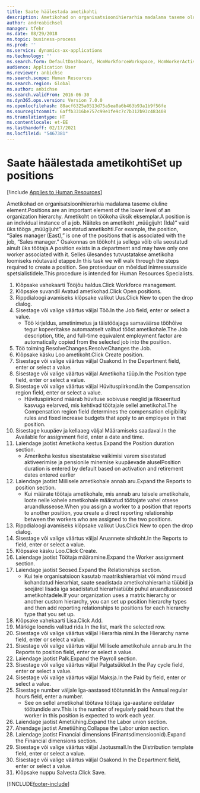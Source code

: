 ```yaml
---
title: Saate häälestada ametikohti
description: Ametikohad on organisatsioonihierarhia madalama taseme oluline element.
author: andreabichsel
manager: tfehr
ms.date: 08/29/2018
ms.topic: business-process
ms.prod: ''
ms.service: dynamics-ax-applications
ms.technology: ''
ms.search.form: DefaultDashboard, HcmWorkforceWorkspace, HcmWorkerActivityChart, HcmAllWorkersListPart, HcmPosition, HcmPositionNewPosition, HcmJobLookup, HcmPositionReportsToDialog, HcmPositionLookup, FinancialDimensionDefaultTemplatesLookup, DimensionLookup, HcmPersonnelManagementWorkspace
audience: Application User
ms.reviewer: anbichse
ms.search.scope: Human Resources
ms.search.region: Global
ms.author: anbichse
ms.search.validFrom: 2016-06-30
ms.dyn365.ops.version: Version 7.0.0
ms.openlocfilehash: 88acf6325a0513d75a5ea0a6b463b93a1b9f56fe
ms.sourcegitcommit: 6affb3316be757c99e1fe9c7c7b312b93c483408
ms.translationtype: HT
ms.contentlocale: et-EE
ms.lasthandoff: 02/17/2021
ms.locfileid: "5467381"
---
```

# <a name="set-up-positions"></a><span data-ttu-id="17b5f-103">Saate häälestada ametikohti</span><span class="sxs-lookup"><span data-stu-id="17b5f-103">Set up positions</span></span>

[!include [Applies to Human Resources](../includes/applies-to-hr.md)]



<span data-ttu-id="17b5f-104">Ametikohad on organisatsioonihierarhia madalama taseme oluline element.</span><span class="sxs-lookup"><span data-stu-id="17b5f-104">Positions are an important element of the lower level of an organization hierarchy.</span></span> <span data-ttu-id="17b5f-105">Ametikoht on töökoha üksik eksemplar.</span><span class="sxs-lookup"><span data-stu-id="17b5f-105">A position is an individual instance of a job.</span></span> <span data-ttu-id="17b5f-106">Näiteks on ametikoht „müügijuht (Ida)” vaid üks tööga „müügijuht” seostatud ametikohti.</span><span class="sxs-lookup"><span data-stu-id="17b5f-106">For example, the position, “Sales manager (East),” is one of the positions that is associated with the job, “Sales manager.”</span></span> <span data-ttu-id="17b5f-107">Osakonnas on töökoht ja sellega võib olla seostatud ainult üks töötaja.</span><span class="sxs-lookup"><span data-stu-id="17b5f-107">A position exists in a department and may have only one worker associated with it.</span></span> <span data-ttu-id="17b5f-108">Selles ülesandes tutvustatakse ametikoha loomiseks nõutavaid etappe.</span><span class="sxs-lookup"><span data-stu-id="17b5f-108">In this task we will walk through the steps required to create a position.</span></span> <span data-ttu-id="17b5f-109">See protseduur on mõeldud inimressursside spetsialistidele.</span><span class="sxs-lookup"><span data-stu-id="17b5f-109">This procedure is intended for Human Resources Specialists.</span></span>

1. <span data-ttu-id="17b5f-110">Klõpsake vahekaarti Tööjõu haldus.</span><span class="sxs-lookup"><span data-stu-id="17b5f-110">Click Workforce management.</span></span>
2. <span data-ttu-id="17b5f-111">Klõpsake suvandil Avatud ametikohad.</span><span class="sxs-lookup"><span data-stu-id="17b5f-111">Click Open positions.</span></span>
3. <span data-ttu-id="17b5f-112">Rippdialoogi avamiseks klõpsake valikut Uus.</span><span class="sxs-lookup"><span data-stu-id="17b5f-112">Click New to open the drop dialog.</span></span>
4. <span data-ttu-id="17b5f-113">Sisestage või valige väärtus väljal Töö.</span><span class="sxs-lookup"><span data-stu-id="17b5f-113">In the Job field, enter or select a value.</span></span>
    * <span data-ttu-id="17b5f-114">Töö kirjeldus, ametinimetus ja täistööajaga samaväärse tööhõive tegur kopeeritakse automaatselt valitud tööst ametikohale.</span><span class="sxs-lookup"><span data-stu-id="17b5f-114">The Job description, title, and full-time equivalent employment factor are automatically copied from the selected job into the position.</span></span>  
5. <span data-ttu-id="17b5f-115">Töö toiming ResolveChanges.</span><span class="sxs-lookup"><span data-stu-id="17b5f-115">ResolveChanges the Job.</span></span>
6. <span data-ttu-id="17b5f-116">Klõpsake käsku Loo ametikoht.</span><span class="sxs-lookup"><span data-stu-id="17b5f-116">Click Create position.</span></span>
7. <span data-ttu-id="17b5f-117">Sisestage või valige väärtus väljal Osakond.</span><span class="sxs-lookup"><span data-stu-id="17b5f-117">In the Department field, enter or select a value.</span></span>
8. <span data-ttu-id="17b5f-118">Sisestage või valige väärtus väljal Ametikoha tüüp.</span><span class="sxs-lookup"><span data-stu-id="17b5f-118">In the Position type field, enter or select a value.</span></span>
9. <span data-ttu-id="17b5f-119">Sisestage või valige väärtus väljal Hüvituspiirkond.</span><span class="sxs-lookup"><span data-stu-id="17b5f-119">In the Compensation region field, enter or select a value.</span></span>
    * <span data-ttu-id="17b5f-120">Hüvituspiirkond määrab hüvituse sobivuse reeglid ja fikseeritud kasvuga eelarved, mis kehtivad töötajale sellel ametikohal.</span><span class="sxs-lookup"><span data-stu-id="17b5f-120">The Compensation region field determines the compensation eligibility rules and fixed increase budgets that apply to an employee in that position.</span></span>  
10. <span data-ttu-id="17b5f-121">Sisestage kuupäev ja kellaaeg väljal Määramiseks saadaval.</span><span class="sxs-lookup"><span data-stu-id="17b5f-121">In the Available for assignment field, enter a date and time.</span></span>
11. <span data-ttu-id="17b5f-122">Laiendage jaotist Ametikoha kestus.</span><span class="sxs-lookup"><span data-stu-id="17b5f-122">Expand the Position duration section.</span></span>
    * <span data-ttu-id="17b5f-123">Amerikoha kestus sisestatakse vaikimisi varem sisestatud aktiveerimise ja pensionile minemise kuupäevade alusel</span><span class="sxs-lookup"><span data-stu-id="17b5f-123">Position duration is entered by default based on activation and retirement dates entered earlier</span></span>  
12. <span data-ttu-id="17b5f-124">Laiendage jaotist Millisele ametikohale annab aru.</span><span class="sxs-lookup"><span data-stu-id="17b5f-124">Expand the Reports to position section.</span></span>
    * <span data-ttu-id="17b5f-125">Kui määrate töötaja ametikohale, mis annab aru teisele ametikohale, loote neile kahele ametikohale määratud töötajate vahel otsese aruandlusseose.</span><span class="sxs-lookup"><span data-stu-id="17b5f-125">When you assign a worker to a position that reports to another position, you create a direct reporting relationship between the workers who are assigned to the two positions.</span></span>  
13. <span data-ttu-id="17b5f-126">Rippdialoogi avamiseks klõpsake valikut Uus.</span><span class="sxs-lookup"><span data-stu-id="17b5f-126">Click New to open the drop dialog.</span></span>
14. <span data-ttu-id="17b5f-127">Sisestage või valige väärtus väljal Aruannete sihtkoht.</span><span class="sxs-lookup"><span data-stu-id="17b5f-127">In the Reports to field, enter or select a value.</span></span>
15. <span data-ttu-id="17b5f-128">Klõpsake käsku Loo.</span><span class="sxs-lookup"><span data-stu-id="17b5f-128">Click Create.</span></span>
16. <span data-ttu-id="17b5f-129">Laiendage jaotist Töötaja määramine.</span><span class="sxs-lookup"><span data-stu-id="17b5f-129">Expand the Worker assignment section.</span></span>
17. <span data-ttu-id="17b5f-130">Laiendage jaotist Seosed.</span><span class="sxs-lookup"><span data-stu-id="17b5f-130">Expand the Relationships section.</span></span>
    * <span data-ttu-id="17b5f-131">Kui teie organisatsioon kasutab maatrikshierarhiat või mõnd muud kohandatud hierarhiat, saate seadistada ametikohahierarhia tüübid ja seejärel lisada iga seadistatud hierarhiatüübi puhul aruandlusseosed ametikohtadele.</span><span class="sxs-lookup"><span data-stu-id="17b5f-131">If your organization uses a matrix hierarchy or another custom hierarchy, you can set up position hierarchy types and then add reporting relationships to positions for each hierarchy type that you set up.</span></span>  
18. <span data-ttu-id="17b5f-132">Klõpsake vahekaarti Lisa.</span><span class="sxs-lookup"><span data-stu-id="17b5f-132">Click Add.</span></span>
19. <span data-ttu-id="17b5f-133">Märkige loendis valitud rida.</span><span class="sxs-lookup"><span data-stu-id="17b5f-133">In the list, mark the selected row.</span></span>
20. <span data-ttu-id="17b5f-134">Sisestage või valige väärtus väljal Hierarhia nimi.</span><span class="sxs-lookup"><span data-stu-id="17b5f-134">In the Hierarchy name field, enter or select a value.</span></span>
21. <span data-ttu-id="17b5f-135">Sisestage või valige väärtus väljal Millisele ametikohale annab aru.</span><span class="sxs-lookup"><span data-stu-id="17b5f-135">In the Reports to position field, enter or select a value.</span></span>
22. <span data-ttu-id="17b5f-136">Laiendage jaotist Palk.</span><span class="sxs-lookup"><span data-stu-id="17b5f-136">Expand the Payroll section.</span></span>
23. <span data-ttu-id="17b5f-137">Sisestage või valige väärtus väljal Palgatsükkel.</span><span class="sxs-lookup"><span data-stu-id="17b5f-137">In the Pay cycle field, enter or select a value.</span></span>
24. <span data-ttu-id="17b5f-138">Sisestage või valige väärtus väljal Maksja.</span><span class="sxs-lookup"><span data-stu-id="17b5f-138">In the Paid by field, enter or select a value.</span></span>
25. <span data-ttu-id="17b5f-139">Sisestage number väljale Iga-aastased töötunnid.</span><span class="sxs-lookup"><span data-stu-id="17b5f-139">In the Annual regular hours field, enter a number.</span></span>
    * <span data-ttu-id="17b5f-140">See on sellel ametikohal töötava töötaja iga-aastane eeldatav töötundide arv.</span><span class="sxs-lookup"><span data-stu-id="17b5f-140">This is the number of regularly paid hours that the worker in this position is expected to work each year.</span></span>  
26. <span data-ttu-id="17b5f-141">Laiendage jaotist Ametiühing.</span><span class="sxs-lookup"><span data-stu-id="17b5f-141">Expand the Labor union section.</span></span>
27. <span data-ttu-id="17b5f-142">Ahendage jaotist Ametiühing.</span><span class="sxs-lookup"><span data-stu-id="17b5f-142">Collapse the Labor union section.</span></span>
28. <span data-ttu-id="17b5f-143">Laiendage jaotist Financial dimensions (Finantsdimensioonid).</span><span class="sxs-lookup"><span data-stu-id="17b5f-143">Expand the Financial dimensions section.</span></span>
29. <span data-ttu-id="17b5f-144">Sisestage või valige väärtus väljal Jaotusmall.</span><span class="sxs-lookup"><span data-stu-id="17b5f-144">In the Distribution template field, enter or select a value.</span></span>
30. <span data-ttu-id="17b5f-145">Sisestage või valige väärtus väljal Osakond.</span><span class="sxs-lookup"><span data-stu-id="17b5f-145">In the Department field, enter or select a value.</span></span>
31. <span data-ttu-id="17b5f-146">Klõpsake nuppu Salvesta.</span><span class="sxs-lookup"><span data-stu-id="17b5f-146">Click Save.</span></span>



[!INCLUDE[footer-include](../includes/footer-banner.md)]